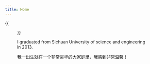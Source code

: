 ```yaml
---
title: Home
---
```


{{<figure src="/media/image.jpg" width="450">}}

I graduated from Sichuan University of science and engineering in 2013.

我一出生就在一个非常豪华的大家庭里，我感到非常温馨！

